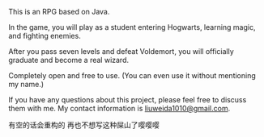 This is an RPG based on Java.

In the game, you will play as a student entering Hogwarts, learning magic, and fighting enemies.

After you pass seven levels and defeat Voldemort, you will officially graduate and become a real wizard.

Completely open and free to use. (You can even use it without mentioning my name.)

If you have any questions about this project, please feel free to discuss them with me. My contact information is liuweida1010@gmail.com.


有空的话会重构的
再也不想写这种屎山了嘤嘤嘤
